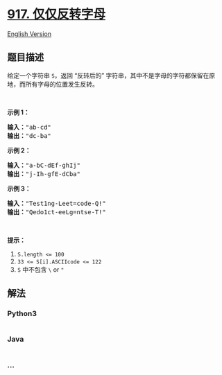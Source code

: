 # [917. 仅仅反转字母](https://leetcode-cn.com/problems/reverse-only-letters)

[English Version](/solution/0900-0999/0917.Reverse%20Only%20Letters/README_EN.md)

## 题目描述

<!-- 这里写题目描述 -->
<p>给定一个字符串&nbsp;<code>S</code>，返回&nbsp;&ldquo;反转后的&rdquo;&nbsp;字符串，其中不是字母的字符都保留在原地，而所有字母的位置发生反转。</p>

<p>&nbsp;</p>

<ol>
</ol>

<p><strong>示例 1：</strong></p>

<pre><strong>输入：</strong>&quot;ab-cd&quot;
<strong>输出：</strong>&quot;dc-ba&quot;
</pre>

<p><strong>示例 2：</strong></p>

<pre><strong>输入：</strong>&quot;a-bC-dEf-ghIj&quot;
<strong>输出：</strong>&quot;j-Ih-gfE-dCba&quot;
</pre>

<p><strong>示例 3：</strong></p>

<pre><strong>输入：</strong>&quot;Test1ng-Leet=code-Q!&quot;
<strong>输出：</strong>&quot;Qedo1ct-eeLg=ntse-T!&quot;
</pre>

<p>&nbsp;</p>

<p><strong>提示：</strong></p>

<ol>
	<li><code>S.length &lt;= 100</code></li>
	<li><code>33 &lt;= S[i].ASCIIcode &lt;= 122</code>&nbsp;</li>
	<li><code>S</code> 中不包含&nbsp;<code>\</code> or <code>&quot;</code></li>
</ol>

## 解法

<!-- 这里可写通用的实现逻辑 -->

<!-- tabs:start -->

### **Python3**

<!-- 这里可写当前语言的特殊实现逻辑 -->

```python

```

### **Java**

<!-- 这里可写当前语言的特殊实现逻辑 -->

```java

```

### **...**

```

```

<!-- tabs:end -->
